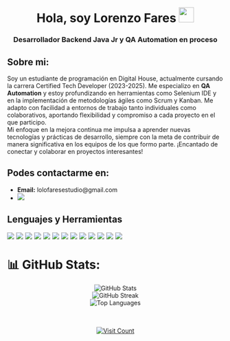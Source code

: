 <h1 align="center"><b>Hola, soy Lorenzo Fares </b><img src="https://media.giphy.com/media/hvRJCLFzcasrR4ia7z/giphy.gif" width="35"></h1>
<h3 align="center">Desarrollador Backend Java Jr y QA Automation en proceso</h3>

<h2>Sobre mi:</h2>
Soy un estudiante de programación en Digital House, actualmente cursando la carrera Certified Tech Developer (2023-2025). Me especializo en <b>QA Automation</b> y estoy profundizando en herramientas como Selenium IDE y en la implementación de metodologías ágiles como Scrum y Kanban. Me adapto con facilidad a entornos de trabajo tanto individuales como colaborativos, aportando flexibilidad y compromiso a cada proyecto en el que participo.<br>Mi enfoque en la mejora continua me impulsa a aprender nuevas tecnologías y prácticas de desarrollo, siempre con la meta de contribuir de manera significativa en los equipos de los que formo parte. ¡Encantado de conectar y colaborar en proyectos interesantes! 


<h2>Podes contactarme en:</h2>
<ul>
  <li><b>Email:</b> lolofaresestudio@gmail.com</li>
  <li><img src="https://img.shields.io/badge/LinkedIn-%230077B5.svg?logo=linkedin&logoColor=white)](https://linkedin.com/in/lorenzofares"</img></li>
</ul>


<h2>Lenguajes y Herramientas</h2>
<div style="display: flex; gap: 5px; flex-wrap: wrap;">
    <img src="https://img.shields.io/badge/css3-%231572B6.svg?style=for-the-badge&logo=css3&logoColor=white"></img>
    <img src="https://img.shields.io/badge/javascript-%23323330.svg?style=for-the-badge&logo=javascript&logoColor=%23F7DF1E"></img>
    <img src="https://img.shields.io/badge/java-%23ED8B00.svg?style=for-the-badge&logo=openjdk&logoColor=white"></img>
    <img src="https://img.shields.io/badge/html5-%23E34F26.svg?style=for-the-badge&logo=html5&logoColor=white"></img>
    <img src="https://img.shields.io/badge/react-%2320232a.svg?style=for-the-badge&logo=react&logoColor=%2361DAFB"></img>
    <img src="https://img.shields.io/badge/AWS-%23FF9900.svg?style=for-the-badge&logo=amazon-aws&logoColor=white"></img>
    <img src="https://img.shields.io/badge/mysql-4479A1.svg?style=for-the-badge&logo=mysql&logoColor=white"></img>
    <img src="https://img.shields.io/badge/spring-%236DB33F.svg?style=for-the-badge&logo=spring&logoColor=white"></img>
    <img src="https://img.shields.io/badge/figma-%23F24E1E.svg?style=for-the-badge&logo=figma&logoColor=white"></img>
    <img src="https://img.shields.io/badge/bootstrap-%238511FA.svg?style=for-the-badge&logo=bootstrap&logoColor=white"></img>
    <img src="https://img.shields.io/badge/git-%23F05033.svg?style=for-the-badge&logo=git&logoColor=white"></img>
    <img src="https://img.shields.io/badge/Postman-FF6C37?style=for-the-badge&logo=postman&logoColor=white"></img>
    <img src="https://img.shields.io/badge/MongoDB-%234ea94b.svg?style=for-the-badge&logo=mongodb&logoColor=white"></img>
</div>


# 📊 GitHub Stats:
<div align="center">
  
  ![GitHub Stats](https://github-readme-stats.vercel.app/api?username=lorenzofares&theme=dark&hide_border=true&include_all_commits=false&count_private=false)<br/>
  ![GitHub Streak](https://github-readme-streak-stats.herokuapp.com/?user=lorenzofares&theme=dark&hide_border=true)<br/>
  ![Top Languages](https://github-readme-stats.vercel.app/api/top-langs/?username=lorenzofares&theme=dark&hide_border=true&include_all_commits=false&count_private=false&layout=compact)
  
  <br/><br/>
  [![Visit Count](https://visitcount.itsvg.in/api?id=lorenzofares&icon=0&color=1)](https://visitcount.itsvg.in)

</div>




<!-- Proudly created with GPRM ( https://gprm.itsvg.in ) -->
